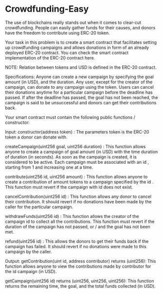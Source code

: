 # Crowdfunding-Easy

The use of blockchains really stands out when it comes to clear-cut crowdfunding. People can easily gather funds for their causes, and donors have the freedom to contribute using ERC-20 token.

Your task in this problem is to create a smart contract that facilitates setting up crowdfunding campaigns and allows donations in form of an already deployed ERC-20 contract. You can check the smart contract implementation of the ERC-20 contract here.

NOTE: Relation between tokens and USD is defined in the ERC-20 contract.

Specifications:
Anyone can create a new campaign by specifying the goal amount (in USD), and the duration.
Any user, except for the creator of the campaign, can donate to any campaign using the token.
Users can cancel their donations anytime for a particular campaign before the deadline has passed.
If after the deadline has passed, the goal has not been reached, the campaign is said to be unsuccessful and donors can get their contributions back.

Your smart contract must contain the following public functions / constructor:
 

Input:
constructor(address token) : The parameters token is the ERC-20 token a donor can donate with.

createCampaign(uint256 goal, uint256 duration) : This function allows anyone to create a campaign of goal amount (in USD) with the time duration of duration (in seconds). As soon as the campaign is created, it is considered to be active. Each campaign must be associated with an id , starting from 1 and increasing one at a time.

contribute(uint256 id, uint256 amount) : This function allows anyone to create a contribution of amount tokens to a campaign specified by the id . This function must revert if the campaign with id does not exist.

cancelContribution(uint256 id) : This function allows any donor to cancel their contribution. It should revert if no donations have been made by the caller for the particular campaign.

withdrawFunds(uint256 id) : This function allows the creator of the campaign id to collect all the contributions. This function must revert if the duration of the campaign has not passed, or / and the goal has not been met.

refund(uint256 id) : This allows the donors to get their funds back if the campaign has failed. It should revert if no donations were made to this campaign by the caller.

 

Output:
getContribution(uint id, address contributor) returns (uint256): This function allows anyone to view the contributions made by contributor for the id campaign (in USD).

getCampaign(uint256 id) returns (uint256, uint256, uint256): This function returns the remaining time, the goal, and the total funds collected (in USD).
